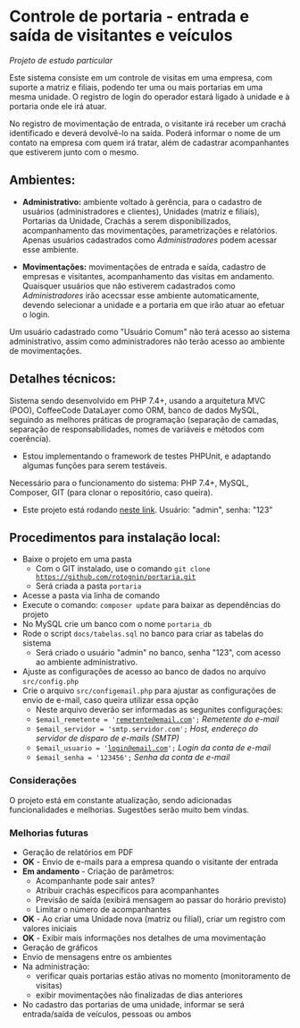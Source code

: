 # Controle de portaria - entrada e saída de visitantes e veículos

<em>Projeto de estudo particular</em>

Este sistema consiste em um controle de visitas em uma empresa, com suporte a matriz e filiais, podendo ter uma ou mais portarias em uma mesma unidade. O registro de login do operador estará ligado à unidade e à portaria onde ele irá atuar.

No registro de movimentação de entrada, o visitante irá receber um crachá identificado e deverá devolvê-lo na saída. Poderá informar o nome de um contato na empresa com quem irá tratar, além de cadastrar acompanhantes que estiverem junto com o mesmo.

## Ambientes:

- <strong>Administrativo:</strong> ambiente voltado à gerência, para o cadastro de usuários (administradores e clientes), Unidades (matriz e filiais), Portarias da Unidade, Crachás a serem disponibilizados, acompanhamento das movimentações, parametrizações e relatórios. Apenas usuários cadastrados como <em>Administradores</em> podem acessar esse ambiente.

- <strong>Movimentações:</strong> movimentações de entrada e saída, cadastro de empresas e visitantes, acompanhamento das visitas em andamento. Quaisquer usuários que não estiverem cadastrados como <em>Administradores</em> irão acecssar esse ambiente automaticamente, devendo selecionar a unidade e a portaria em que irão atuar ao efetuar o login.

Um usuário cadastrado como "Usuário Comum" não terá acesso ao sistema administrativo, assim como administradores não terão acesso ao ambiente de movimentações.

## Detalhes técnicos:

Sistema sendo desenvolvido em PHP 7.4+, usando a arquitetura MVC (POO), CoffeeCode DataLayer como ORM, banco de dados MySQL, seguindo as melhores práticas de programação (separação de camadas, separação de responsabilidades, nomes de variáveis e métodos com coerência).

- Estou implementando o framework de testes PHPUnit, e adaptando algumas funções para serem testáveis.

Necessário para o funcionamento do sistema: PHP 7.4+, MySQL, Composer, GIT (para clonar o repositório, caso queira).

- Este projeto está rodando [neste link](https://rodrigotognin.com.br/portaria/). Usuário: "admin", senha: "123"

## Procedimentos para instalação local:

- Baixe o projeto em uma pasta
  - Com o GIT instalado, use o comando <code>git clone https://github.com/rotognin/portaria.git</code>
  - Será criada a pasta <code>portaria</code>
- Acesse a pasta via linha de comando
- Execute o comando: <code>composer update</code> para baixar as dependências do projeto
- No MySQL crie um banco com o nome <code>portaria_db</code>
- Rode o script <code>docs/tabelas.sql</code> no banco para criar as tabelas do sistema
  - Será criado o usuário "admin" no banco, senha "123", com acesso ao ambiente administrativo.
- Ajuste as configurações de acesso ao banco de dados no arquivo <code>src/config.php</code>
- Crie o arquivo <code>src/configemail.php</code> para ajustar as configurações de envio de e-mail, caso queira utilizar essa opção
  - Neste arquivo deverão ser informadas as segunites configurações:
  - <code>$email_remetente = 'remetente@email.com';</code> <i> Remetente do e-mail </i>
  - <code>$email_servidor = 'smtp.servidor.com';</code> <i> Host, endereço do servidor de disparo de e-mails (SMTP) </i>
  - <code>$email_usuario = 'login@email.com';</code> <i> Login da conta de e-mail </i>
  - <code>$email_senha = '123456';</code> <i> Senha da conta de e-mail </i>

### Considerações

O projeto está em constante atualização, sendo adicionadas funcionalidades e melhorias. Sugestões serão muito bem vindas.

### Melhorias futuras

- Geração de relatórios em PDF
- <b>OK</b> - Envio de e-mails para a empresa quando o visitante der entrada
- <b>Em andamento</b> - Criação de parâmetros:
  - Acompanhante pode sair antes?
  - Atribuir crachás específicos para acompanhantes
  - Previsão de saída (exibirá mensagem ao passar do horário previsto)
  - Limitar o número de acompanhantes
- <b>OK</b> - Ao criar uma Unidade nova (matriz ou filial), criar um registro com valores iniciais
- <b>OK</b> - Exibir mais informações nos detalhes de uma movimentação
- Geração de gráficos
- Envio de mensagens entre os ambientes
- Na administração:
  - verificar quais portarias estão ativas no momento (monitoramento de visitas)
  - exibir movimentações não finalizadas de dias anteriores
- No cadastro das portarias de uma unidade, informar se será entrada/saída de veículos, pessoas ou ambos